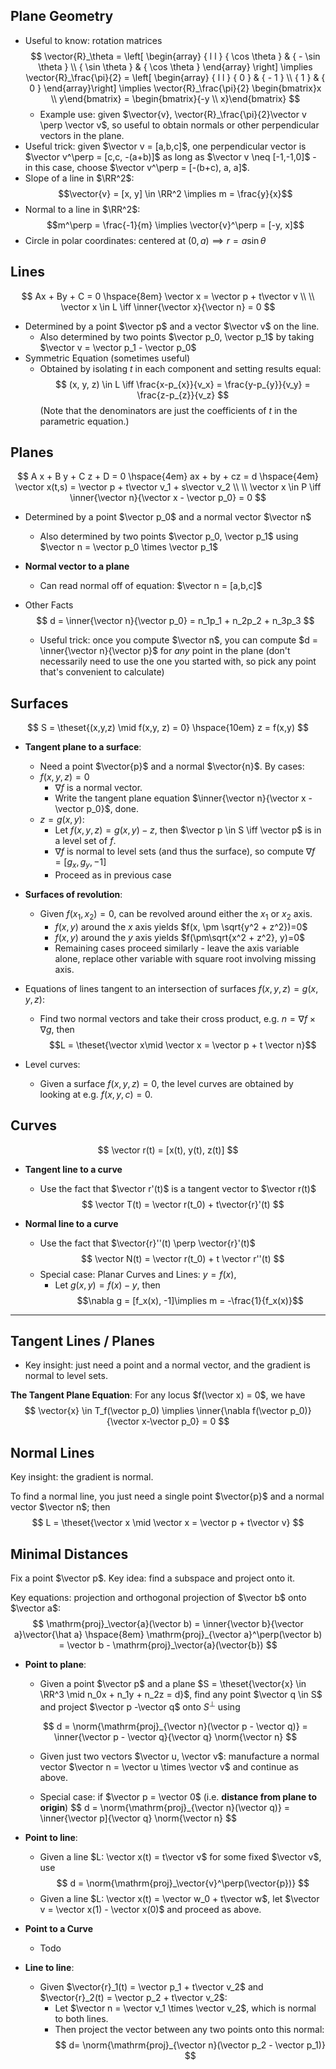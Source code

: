 ## Plane Geometry
- Useful to know: rotation matrices
 	$$
	\vector{R}_\theta = \left[ \begin{array} { l l } { \cos \theta } & { - \sin \theta } \\ { \sin \theta } & { \cos \theta } \end{array} \right] \implies \vector{R}_\frac{\pi}{2} = \left[ \begin{array} { l l } { 0 } & { - 1 } \\ { 1 } & { 0 } \end{array}\right] \implies \vector{R}_\frac{\pi}{2} \begin{bmatrix}x \\ y\end{bmatrix} = \begin{bmatrix}{-y \\ x}\end{bmatrix}
	$$
	- Example use: given $\vector{v}, \vector{R}_\frac{\pi}{2}\vector v \perp \vector v$, so useful to obtain normals or other perpendicular vectors in the plane.
- Useful trick: given $\vector v = [a,b,c]$, one perpendicular vector is $\vector v^\perp = [c,c, -(a+b)]$ as long as $\vector v \neq [-1,-1,0]$ - in this case, choose $\vector v^\perp = [-(b+c), a, a]$.
- Slope of a line in $\RR^2$: $$\vector{v} = [x, y] \in \RR^2 \implies  m = \frac{y}{x}$$
- Normal to a line in $\RR^2$: $$m^\perp = \frac{-1}{m} \implies \vector{v}^\perp = [-y, x]$$
- Circle in polar coordinates: centered at $(0, a) \implies r= a\sin\theta$

## Lines
$$
Ax + By + C = 0
\hspace{8em}
\vector x = \vector p + t\vector v \\ \\
\vector x \in L \iff \inner{\vector x}{\vector n} = 0
$$

- Determined by a point $\vector p$ and a vector $\vector v$ on the line.
	- Also determined by two points $\vector p_0, \vector p_1$ by taking $\vector v = \vector p_1 - \vector p_0$
- Symmetric Equation (sometimes useful)
	- Obtained by isolating $t$ in each component and setting results equal:
$$
(x, y, z) \in L \iff \frac{x-p_{x}}{v_x} = \frac{y-p_{y}}{v_y} = \frac{z-p_{z}}{v_z}
$$
	(Note that the denominators are just the coefficients of $t$ in the parametric equation.)

## Planes
$$
A x + B y + C z + D = 0
\hspace{4em}
ax + by + cz = d
\hspace{4em}
\vector x(t,s) = \vector p + t\vector v_1 + s\vector v_2 \\ \\
\vector x \in P \iff \inner{\vector n}{\vector x - \vector p_0} = 0
$$

- Determined by a point $\vector p_0$ and a normal vector $\vector n$
	- Also determined by two points $\vector p_0, \vector p_1$ using $\vector n = \vector p_0 \times \vector p_1$

- **Normal vector to a plane**
	- Can read normal off of equation: $\vector n = [a,b,c]$

- Other Facts
	$$
	d =  \inner{\vector n}{\vector p_0} = n_1p_1 + n_2p_2 + n_3p_3
	$$

	- Useful trick: once you compute $\vector n$, you can compute $d = \inner{\vector n}{\vector p}$ for _any_ point in the plane (don't necessarily need to use the one you started with, so pick any point that's convenient to calculate)

## Surfaces
$$
S = \theset{(x,y,z) \mid f(x,y, z) = 0} \hspace{10em} z = f(x,y)
$$
- **Tangent plane to a surface**:
	- Need a point $\vector{p}$ and a normal $\vector{n}$. By cases:
	- $f(x,y, z) = 0$
		- $\nabla f$ is a normal vector.
		- Write the tangent plane equation $\inner{\vector n}{\vector x - \vector p_0}$, done.
	- $z = g(x,y)$:
		- Let $f(x, y, z) = g(x,y) - z$, then $\vector p \in S \iff \vector p$ is in a level set of $f$.
		- $\nabla f$ is normal to level sets (and thus the surface), so compute $\nabla f = [g_x, g_y, -1]$
		- Proceed as in previous case


- **Surfaces of revolution**:
	- Given $f(x_1 ,x_2) = 0$, can be revolved around either the $x_1$ or $x_2$ axis.
		- $f(x,y)$ around the $x$ axis yields $f(x, \pm \sqrt{y^2 + z^2})=0$
		- $f(x,y)$ around the $y$ axis yields $f(\pm\sqrt{x^2 + z^2}, y)=0$
		- Remaining cases proceed similarly - leave the axis variable alone, replace other variable with square root involving missing axis.

- Equations of lines tangent to an intersection of surfaces $f(x,y,z) = g(x,y,z)$:
	- Find two normal vectors and take their cross product, e.g. $n = \nabla f \times \nabla g$, then
	$$L = \theset{\vector x\mid \vector x = \vector p + t \vector n}$$

- Level curves:
	- Given a surface $f(x,y,z) = 0$, the level curves are obtained by looking at e.g. $f(x,y,c) = 0$.

## Curves
$$
\vector r(t) = [x(t), y(t), z(t)]
$$

- **Tangent line to a curve**
	- Use the fact that $\vector r'(t)$ is a tangent vector to $\vector r(t)$
$$
\vector T(t) = \vector r(t_0) + t\vector{r}'(t)
$$

- **Normal line to a curve**
	- Use the fact that $\vector{r}''(t) \perp \vector{r}'(t)$
$$
\vector N(t) = \vector r(t_0) + t \vector r''(t)
$$
	- Special case: Planar Curves and Lines: $y = f(x)$,
		- Let $g(x, y) = f(x) - y$, then
		$$\nabla g = [f_x(x), -1]\implies m = -\frac{1}{f_x(x)}$$



---

## Tangent Lines / Planes
- Key insight: just need a point and a normal vector, and the gradient is normal to level sets.

**The Tangent Plane Equation**: 
For any locus $f(\vector x) = 0$, we have
$$
\vector{x} \in T_f(\vector p_0) \implies \inner{\nabla f(\vector p_0)}{\vector x-\vector p_0} = 0 
$$


## Normal Lines
Key insight: the gradient is normal.

To find a normal line, you just need a single point $\vector{p}$ and a normal vector $\vector n$; then $$
L = \theset{\vector x \mid \vector x = \vector p + t\vector v}
$$



## Minimal Distances
Fix a point $\vector p$. Key idea: find a subspace and project onto it.

Key equations: projection and orthogonal projection of $\vector b$ onto $\vector a$:
	$$
	\mathrm{proj}_\vector{a}(\vector b) = \inner{\vector b}{\vector a}\vector{\hat a}
	\hspace{8em}
	\mathrm{proj}_{\vector a}^\perp(\vector b) = \vector b - \mathrm{proj}_\vector{a}(\vector{b})
	$$

- **Point to plane**:
	- Given a point $\vector p$ and a plane $S = \theset{\vector{x} \in \RR^3 \mid n_0x + n_1y + n_2z = d}$, find any point $\vector q \in S$ and project $\vector p -\vector q$ onto $S^\perp$ using

	$$
	d = \norm{\mathrm{proj}_{\vector n}(\vector p - \vector q)} = \inner{\vector p - \vector q}{\vector q} \norm{\vector n}
	$$

	- Given just two vectors $\vector u, \vector v$: manufacture a normal vector $\vector n = \vector u \times \vector v$ and continue as above.

	- Special case: if $\vector p = \vector 0$ (i.e. **distance from plane to origin**)
	$$
	d = \norm{\mathrm{proj}_{\vector n}(\vector q)} = \inner{\vector p]{\vector q} \norm{\vector n}
	$$

- **Point to line**:

	- Given a line $L: \vector x(t) = t\vector v$ for some fixed $\vector v$, use
	$$
	d = \norm{\mathrm{proj}_\vector{v}^\perp(\vector{p})}
	$$
	- Given a line $L: \vector x(t) = \vector w_0 + t\vector w$, let $\vector v = \vector x(1) - \vector x(0)$ and proceed as above.

- **Point to a Curve**
	- Todo

- **Line to line**:
	- Given $\vector{r}_1(t) = \vector p_1 + t\vector v_2$ and $\vector{r}_2(t) = \vector p_2 + t\vector v_2$:
		- Let $\vector n = \vector v_1 \times \vector v_2$, which is normal to both lines.
		- Then project the vector between any two points onto this normal:
	$$
	d= \norm{\mathrm{proj}_{\vector n}(\vector p_2 - \vector p_1)}
	$$
